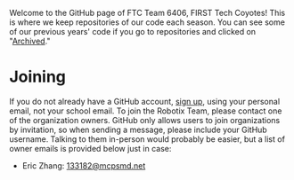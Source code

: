 Welcome to the GitHub page of FTC Team 6406, FIRST Tech Coyotes!
This is where we keep repositories of our code each season. You can see some of our previous years' code if you go to repositories and clicked on "[Archived](https://github.com/orgs/chsRobotix/repositories?type=archived)."

# Joining
If you do not already have a GitHub account, [sign up](https://github.com/signup?ref_cta=Sign+up&ref_loc=header+logged+out&ref_page=%2F&source=header-home), using your personal email, not your school email. To join the Robotix Team, please contact one of the organization owners. GitHub only allows users to join organizations by invitation, so when sending a message, please include your GitHub username. Talking to them in-person would probably be easier, but a list of owner emails is provided below just in case:
- Eric Zhang: 133182@mcpsmd.net
